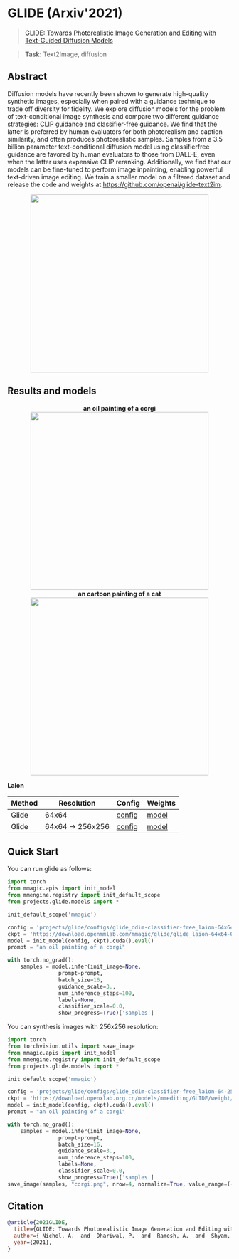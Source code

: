 # GLIDE (Arxiv'2021)

> [GLIDE: Towards Photorealistic Image Generation and Editing with Text-Guided Diffusion Models](https://papers.nips.cc/paper/2021/file/49ad23d1ec9fa4bd8d77d02681df5cfa-Paper.pdf)

> **Task**: Text2Image, diffusion

<!-- [ALGORITHM] -->

## Abstract

<!-- [ABSTRACT] -->

Diffusion models have recently been shown to generate high-quality synthetic images, especially when paired with a guidance technique to trade off diversity for fidelity. We explore diffusion models for the problem of text-conditional image synthesis and compare two different guidance strategies: CLIP guidance and classifier-free guidance. We find that the latter is preferred by human evaluators for both photorealism and caption similarity, and often produces photorealistic samples. Samples from a 3.5 billion parameter text-conditional diffusion model using classifierfree guidance are favored by human evaluators to those from DALL-E, even when the latter uses expensive CLIP reranking. Additionally, we find that our models can be fine-tuned to perform image inpainting, enabling powerful text-driven image editing. We train a smaller model on a filtered dataset and release the code and weights at https://github.com/openai/glide-text2im.

<!-- [IMAGE] -->

<div align=center >
 <img src="https://user-images.githubusercontent.com/22982797/209770463-31f3083d-b939-4ed6-b504-6a5baf7365b5.png" width="400"/>
</div >

## Results and models

<div align="center">
  <b>an oil painting of a corgi</b>
  <br/>
  <img src="https://user-images.githubusercontent.com/22982797/210042533-1df54b2d-d8a8-42b1-974c-06861e3e6ef6.png" width="400"/>
</div>

<div align="center">
  <b>an cartoon painting of a cat</b>
  <br/>
  <img src="https://user-images.githubusercontent.com/22982797/210042530-ada31a01-7c9d-452b-bc72-56ae0182ef2f.png" width="400"/>
</div>

**Laion**

| Method | Resolution       | Config                                                                      | Weights                                                                                    |
| ------ | ---------------- | --------------------------------------------------------------------------- | ------------------------------------------------------------------------------------------ |
| Glide  | 64x64            | [config](projects/glide/configs/glide_ddim-classifier-free_laion-64x64.py)  | [model](https://download.openmmlab.com/mmediting/glide/glide_laion-64x64-02afff47.pth)     |
| Glide  | 64x64 -> 256x256 | [config](projects/glide/configs/glide_ddim-classifier-free_laion-64-256.py) | [model](https://download.openxlab.org.cn/models/mmediting/GLIDE/weight/glide_laion-64-256) |

## Quick Start

You can run glide as follows:

```python
import torch
from mmagic.apis import init_model
from mmengine.registry import init_default_scope
from projects.glide.models import *

init_default_scope('mmagic')

config = 'projects/glide/configs/glide_ddim-classifier-free_laion-64x64.py'
ckpt = 'https://download.openmmlab.com/mmagic/glide/glide_laion-64x64-02afff47.pth'
model = init_model(config, ckpt).cuda().eval()
prompt = "an oil painting of a corgi"

with torch.no_grad():
    samples = model.infer(init_image=None,
                prompt=prompt,
                batch_size=16,
                guidance_scale=3.,
                num_inference_steps=100,
                labels=None,
                classifier_scale=0.0,
                show_progress=True)['samples']
```

You can synthesis images with 256x256 resolution:

```python
import torch
from torchvision.utils import save_image
from mmagic.apis import init_model
from mmengine.registry import init_default_scope
from projects.glide.models import *

init_default_scope('mmagic')

config = 'projects/glide/configs/glide_ddim-classifier-free_laion-64-256.py'
ckpt = 'https://download.openxlab.org.cn/models/mmediting/GLIDE/weight/glide_laion-64-256'
model = init_model(config, ckpt).cuda().eval()
prompt = "an oil painting of a corgi"

with torch.no_grad():
    samples = model.infer(init_image=None,
                prompt=prompt,
                batch_size=16,
                guidance_scale=3.,
                num_inference_steps=100,
                labels=None,
                classifier_scale=0.0,
                show_progress=True)['samples']
save_image(samples, "corgi.png", nrow=4, normalize=True, value_range=(-1, 1))
```

## Citation

```bibtex
@article{2021GLIDE,
  title={GLIDE: Towards Photorealistic Image Generation and Editing with Text-Guided Diffusion Models},
  author={ Nichol, A.  and  Dhariwal, P.  and  Ramesh, A.  and  Shyam, P.  and  Mishkin, P.  and  Mcgrew, B.  and  Sutskever, I.  and  Chen, M. },
  year={2021},
}
```
